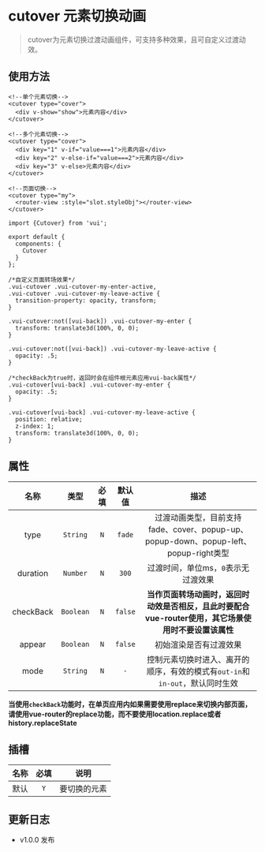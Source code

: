 # cutover 元素切换动画

> cutover为元素切换过渡动画组件，可支持多种效果，且可自定义过渡动效。

## 使用方法

```
<!--单个元素切换-->
<cutover type="cover">
  <div v-show="show">元素内容</div>
</cutover>

<!--多个元素切换-->
<cutover type="cover">
  <div key="1" v-if="value===1">元素内容</div>
  <div key="2" v-else-if="value===2">元素内容</div>
  <div key="3" v-else>元素内容</div>
</cutover>

<!--页面切换-->
<cutover type="my">
  <router-view :style="slot.styleObj"></router-view>
</cutover>
```

```
import {Cutover} from 'vui';

export default {
  components: {
    Cutover
  }
};
```

```
/*自定义页面转场效果*/
.vui-cutover .vui-cutover-my-enter-active,
.vui-cutover .vui-cutover-my-leave-active {
  transition-property: opacity, transform;
}

.vui-cutover:not([vui-back]) .vui-cutover-my-enter {
  transform: translate3d(100%, 0, 0);
}

.vui-cutover:not([vui-back]) .vui-cutover-my-leave-active {
  opacity: .5;
}

/*checkBack为true时，返回时会在组件根元素应用vui-back属性*/
.vui-cutover[vui-back] .vui-cutover-my-enter {
  opacity: .5;
}

.vui-cutover[vui-back] .vui-cutover-my-leave-active {
  position: relative;
  z-index: 1;
  transform: translate3d(100%, 0, 0);
}
```

## 属性

名称|类型|必填|默认值|描述
:-:|:-:|:-:|:-:|:-:
type|`String`|`N`|`fade`|过渡动画类型，目前支持fade、cover、popup-up、popup-down、popup-left、popup-right类型
duration|`Number`|`N`|`300`|过渡时间，单位ms，`0`表示无过渡效果
checkBack|`Boolean`|`N`|`false`|**当作页面转场动画时，返回时动效是否相反，且此时要配合vue-router使用，其它场景使用时不要设置该属性**
appear|`Boolean`|`N`|`false`|初始渲染是否有过渡效果
mode|`String`|`N`|`-`|控制元素切换时进入、离开的顺序，有效的模式有`out-in`和`in-out`，默认同时生效

**当使用`checkBack`功能时，在单页应用内如果需要使用replace来切换内部页面，请使用vue-router的replace功能，而不要使用location.replace或者history.replaceState**

## 插槽

名称|必填|说明
:-:|:-:|:-:
默认|`Y`|要切换的元素

## 更新日志

* v1.0.0 发布